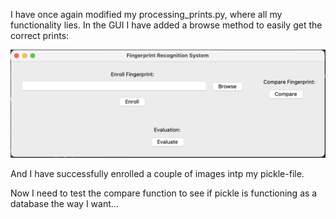 I have once again modified my processing_prints.py, where all my functionality lies.
In the GUI I have added a browse method to easily get the correct prints:

![New GUI](/images/GUI_update1.png)


And I have successfully enrolled a couple of images intp my pickle-file.

Now I need to test the compare function to see if pickle is functioning as a database the way I want...
